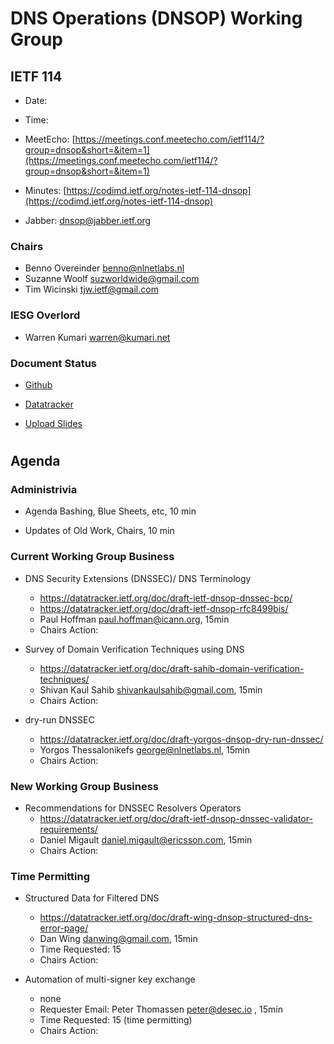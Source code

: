 
# DNS Operations (DNSOP) Working Group
## IETF 114


* Date:
* Time:
* MeetEcho: [https://meetings.conf.meetecho.com/ietf114/?group=dnsop&short=&item=1](https://meetings.conf.meetecho.com/ietf114/?group=dnsop&short=&item=1)
* Minutes: [https://codimd.ietf.org/notes-ietf-114-dnsop](https://codimd.ietf.org/notes-ietf-114-dnsop)

* Jabber:  [dnsop@jabber.ietf.org](dnsop@jabber.ietf.org)

### Chairs
* Benno Overeinder [benno@nlnetlabs.nl](benno@nlnetlabs.nl)
* Suzanne Woolf [suzworldwide@gmail.com](suzworldwide@gmail.com)
* Tim Wicinski [tjw.ietf@gmail.com](tjw.ietf@gmail.com)

### IESG Overlord
* Warren Kumari [warren@kumari.net](warren@kumari.net)

### Document Status
* [Github](https://github.com/ietf-wg-dnsop/wg-materials/blob/main/dnsop-document-status.md)
* [Datatracker](https://datatracker.ietf.org/wg/dnsop/documents/)

* [Upload Slides](https://datatracker.ietf.org/meeting/114/session/dnsop)



#
## Agenda

### Administrivia

* Agenda Bashing, Blue Sheets, etc,  10 min

* Updates of Old Work, Chairs, 10 min

### Current Working Group Business


*   DNS Security Extensions (DNSSEC)/ DNS Terminology
    - https://datatracker.ietf.org/doc/draft-ietf-dnsop-dnssec-bcp/
    - https://datatracker.ietf.org/doc/draft-ietf-dnsop-rfc8499bis/
    - Paul Hoffman <paul.hoffman@icann.org>, 15min 
    - Chairs Action:

*   Survey of Domain Verification Techniques using DNS
    - https://datatracker.ietf.org/doc/draft-sahib-domain-verification-techniques/
    - Shivan Kaul Sahib <shivankaulsahib@gmail.com>, 15min 
    - Chairs Action:

*   dry-run DNSSEC
    - https://datatracker.ietf.org/doc/draft-yorgos-dnsop-dry-run-dnssec/
    - Yorgos Thessalonikefs <george@nlnetlabs.nl>, 15min 
    - Chairs Action:



### New Working Group Business


*   Recommendations for DNSSEC Resolvers Operators
    - https://datatracker.ietf.org/doc/draft-ietf-dnsop-dnssec-validator-requirements/
    - Daniel Migault daniel.migault@ericsson.com, 15min 
    - Chairs Action:


### Time Permitting


*   Structured Data for Filtered DNS
    - https://datatracker.ietf.org/doc/draft-wing-dnsop-structured-dns-error-page/
    - Dan Wing <danwing@gmail.com>, 15min 
    - Time Requested: 15
    - Chairs Action:

*   Automation of multi-signer key exchange
    - none
    - Requester Email: Peter Thomassen <peter@desec.io> , 15min
    - Time Requested: 15 (time permitting)
    - Chairs Action:
